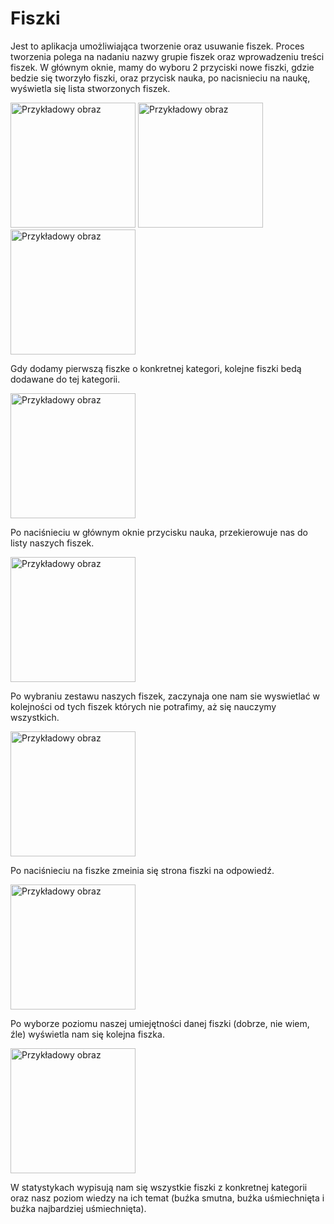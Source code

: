# Fiszki

Jest to aplikacja umożliwiająca tworzenie oraz usuwanie fiszek. Proces tworzenia polega na nadaniu nazwy grupie fiszek oraz wprowadzeniu treści fiszek. W głównym oknie, mamy do wyboru 2 przyciski nowe fiszki, gdzie bedzie się tworzyło fiszki, oraz przycisk nauka, po nacisnieciu na naukę, wyświetla się lista stworzonych fiszek. 

<img src="https://github.com/Jey0204/Fiszki/assets/130754053/94f014b8-3f97-403a-bb34-c08e42d1c0a2" alt="Przykładowy obraz" width="200" height="auto">


<img src="https://github.com/Jey0204/Fiszki/assets/130754053/5855270a-c5ad-4ec3-8fe0-b9ae7b3551d3" alt="Przykładowy obraz" width="200" height="auto">

<img src="https://github.com/Jey0204/Fiszki/assets/130754053/b7829965-0b66-4867-bca4-7c70324de7dc" alt="Przykładowy obraz" width="200" height="auto">


Gdy dodamy pierwszą fiszke o konkretnej kategori, kolejne fiszki bedą dodawane do tej kategorii.

<img src="https://github.com/Jey0204/Fiszki/assets/130754053/73336e2d-2b9f-4d3f-b07f-181c964d1d1c" alt="Przykładowy obraz" width="200" height="auto">

Po naciśnieciu w głównym oknie przycisku nauka, przekierowuje nas do listy naszych fiszek.

<img src="https://github.com/Jey0204/Fiszki/assets/130754053/9467af09-dad6-41d4-92aa-d445c060a667" alt="Przykładowy obraz" width="200" height="auto">

Po wybraniu zestawu naszych fiszek, zaczynaja one nam sie wyswietlać w kolejności od tych fiszek których nie potrafimy, aż się nauczymy wszystkich.

<img src="https://github.com/Jey0204/Fiszki/assets/130754053/03152215-3a09-4416-a0fb-a44d0d118df8" alt="Przykładowy obraz" width="200" height="auto">

Po naciśnieciu na fiszke zmeinia się strona fiszki na odpowiedź.

<img src="https://github.com/Jey0204/Fiszki/assets/130754053/c23317cc-5f32-4ac2-ad28-e8c0a57839dd" alt="Przykładowy obraz" width="200" height="auto">

Po wyborze poziomu naszej umiejętności danej fiszki (dobrze, nie wiem, źle) wyświetla nam się kolejna fiszka.

<img src="https://github.com/Jey0204/Fiszki/assets/130754053/586e5754-b858-440c-84e0-1ca705024d8d" alt="Przykładowy obraz" width="200" height="auto">

W statystykach wypisują nam się wszystkie fiszki z konkretnej kategorii oraz nasz poziom wiedzy na ich temat (buźka smutna, buźka uśmiechnięta i buźka najbardziej uśmiechnięta).
